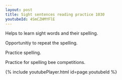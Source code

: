 ```yaml
---
layout: post
title: Sight sentences reading practice 1030
youtubeId: 4SmCZHMYFlE
---
```

 
 
Helps to learn sight words and their spelling.

Opportunitiy to repeat the spelling. 

Practice spelling. 
 
Practice for spelling bee competitions. 
 
{% include youtubePlayer.html id=page.youtubeId %}
 
 
